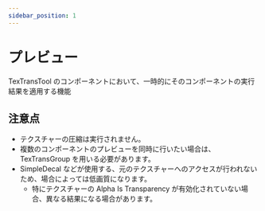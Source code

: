 ```yaml
---
sidebar_position: 1
---
```


# プレビュー

TexTransTool のコンポーネントにおいて、一時的にそのコンポーネントの実行結果を適用する機能

## 注意点

- テクスチャーの圧縮は実行されません。
- 複数のコンポーネントのプレビューを同時に行いたい場合は、TexTransGroup を用いる必要があります。
- SimpleDecal などが使用する、元のテクスチャーへのアクセスが行われないため、場合によっては低画質になります。
  - 特にテクスチャーの Alpha Is Transparency が有効化されていない場合、異なる結果になる場合があります。
